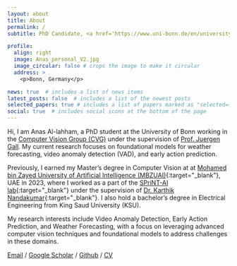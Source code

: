 ```yaml
---
layout: about
title: About
permalink: /
subtitle: PhD Candidate, <a href='https://www.uni-bonn.de/en/university/university?set_language=en'>Bonn University</a>, Germany - MSc from <a href='https://mbzuai.ac.ae/'>MBZUAI</a>, Abu-Dhabi - BSc from <a href='https://ksu.edu.sa/en'>, KSU</a>, Saudi Arabia.

profile:
  align: right
  image: Anas_personal_V2.jpg
  image_circular: false # crops the image to make it circular
  address: >
    <p>Bonn, Germany</p>

news: true  # includes a list of news items
latest_posts: false  # includes a list of the newest posts
selected_papers: true # includes a list of papers marked as "selected={true}"
social: true  # includes social icons at the bottom of the page
---
```


Hi, I am Anas Al-lahham, a PhD student at the University of Bonn working in the <a href="https://pages.iai.uni-bonn.de/gall_juergen/">Computer Vision Group (CVG)</a> under the supervision of <a href="https://pages.iai.uni-bonn.de/gall_juergen/">Prof. Juergen Gall</a>. My current research focuses on foundational models for weather forecasting, video anomaly detection (VAD), and early action prediction.

Previously, I earned my Master’s degree in Computer Vision at at [Mohamed bin Zayed University of Artificial Intelligence (MBZUAI)](https://mbzuai.ac.ae/){:target="_blank"}, UAE in 2023, where I worked as a part of the [SPriNT-AI lab](https://www.sprintai.org/){:target="_blank"} under the supervision of [Dr. Karthik Nandakumar](https://scholar.google.com/citations?user=2qx0RnEAAAAJ&hl=en){:target="_blank"}. I also hold a bachelor’s degree in Electrical Engineering from King Saud University (KSU).


My research interests include Video Anomaly Detection, Early Action Prediction, and Weather Forecasting, with a focus on leveraging advanced computer vision techniques and foundational models to address challenges in these domains.


 <a href="mailto:anas.allaham97@outlook.com">Email</a>  /  <a href="https://scholar.google.com/citations?user=hVii4u4AAAAJ&hl=en">Google Scholar</a>  /  <a href="https://github.com/AnasEmad11">Github</a> /  <a href="assets/pdf/CV_Dec_2024.pdf">CV</a> 


